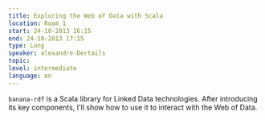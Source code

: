 ```yaml
---
title: Exploring the Web of Data with Scala
location: Room 1
start: 24-10-2013 16:15
end: 24-10-2013 17:15
type: Long
speaker: alexandre-bertails
topic: 
level: intermediate
language: en
---
```


`banana-rdf` is a Scala library for Linked Data technologies. After introducing its key components, I'll show how to use it to interact with the Web of Data.
